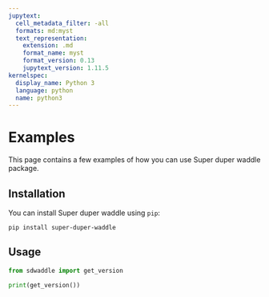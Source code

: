 ```yaml
---
jupytext:
  cell_metadata_filter: -all
  formats: md:myst
  text_representation:
    extension: .md
    format_name: myst
    format_version: 0.13
    jupytext_version: 1.11.5
kernelspec:
  display_name: Python 3
  language: python
  name: python3
---
```


# Examples

This page contains a few examples of how you can use Super duper waddle package.

## Installation

You can install Super duper waddle using `pip`:

```{code-cell}
pip install super-duper-waddle
```

## Usage

```python
from sdwaddle import get_version

print(get_version())
```
